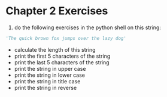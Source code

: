 #  Chapter 2 Exercises


1. do the following exercises in the python shell on this string: 
```python
'The quick brown fox jumps over the lazy dog'
```

- calculate the length of this string
- print the first 5 characters of the string
- print the last 5 characters of the string
- print the string in upper case
- print the string in lower case
- print the string in title case
- print the string in reverse

